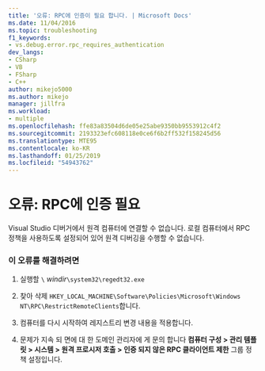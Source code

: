 ```yaml
---
title: '오류: RPC에 인증이 필요 합니다. | Microsoft Docs'
ms.date: 11/04/2016
ms.topic: troubleshooting
f1_keywords:
- vs.debug.error.rpc_requires_authentication
dev_langs:
- CSharp
- VB
- FSharp
- C++
author: mikejo5000
ms.author: mikejo
manager: jillfra
ms.workload:
- multiple
ms.openlocfilehash: ffe83a83504d6de05e25abe9350bb9553912c4f2
ms.sourcegitcommit: 2193323efc608118e0ce6f6b2ff532f158245d56
ms.translationtype: MTE95
ms.contentlocale: ko-KR
ms.lasthandoff: 01/25/2019
ms.locfileid: "54943762"
---
```

# <a name="error-rpc-requires-authentication"></a>오류: RPC에 인증 필요
Visual Studio 디버거에서 원격 컴퓨터에 연결할 수 없습니다. 로컬 컴퓨터에서 RPC 정책을 사용하도록 설정되어 있어 원격 디버깅을 수행할 수 없습니다.  
  
### <a name="to-correct-this-error"></a>이 오류를 해결하려면  
  
1.  실행할 `\` *windir*`\system32\regedt32.exe`  
  
2.  찾아 삭제 `HKEY_LOCAL_MACHINE\Software\Policies\Microsoft\Windows NT\RPC\RestrictRemoteClients`합니다.  
  
3.  컴퓨터를 다시 시작하여 레지스트리 변경 내용을 적용합니다.  
  
4.  문제가 지속 되 면에 대 한 도메인 관리자에 게 문의 합니다 **컴퓨터 구성 > 관리 템플릿 > 시스템 > 원격 프로시저 호출 > 인증 되지 않은 RPC 클라이언트 제한** 그룹 정책 설정입니다.